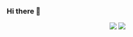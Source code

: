 ### Hi there 👋

<!--

Here are some ideas to get you started:

- 🔭 I’m currently working on ...
- 🌱 I’m currently learning ...
- 👯 I’m looking to collaborate on ...
- 🤔 I’m looking for help with ...
- 💬 Ask me about ...
- 📫 How to reach me: ...
- 😄 Pronouns: ...
- ⚡ Fun fact: ...
-->


<p align = "center">
  <img src = "https://github-readme-stats.vercel.app/api?username=SedimentaryRockStar&theme=tokyonight&line_height=20&count_private=true&show_icons=true">
  <img src = "https://github-readme-stats.vercel.app/api/top-langs/?username=SedimentaryRockStar&layout=compact">
</p>


